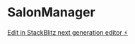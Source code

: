 # SalonManager

[Edit in StackBlitz next generation editor ⚡️](https://stackblitz.com/~/github.com/Kevbec/SalonManager)
